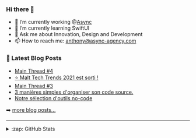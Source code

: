 ### Hi there 👋

<!--
**Akhu/Akhu** is a ✨ _special_ ✨ repository because its `README.md` (this file) appears on your GitHub profile.
-->
- 🔭 I’m currently working @[Async](https://async-agency.com) 
- 🌱 I’m currently learning SwiftUI
- 💬 Ask me about Innovation, Design and Development
- 📫 How to reach me: anthony@async-agency.com 

### 📕 Latest Blog Posts

<!-- BLOG-POST-LIST:START -->
- [Main Thread #4](https://blog.async-agency.com/main-thread-4/)
- [⭐️ Malt Tech Trends 2021 est sorti !](https://blog.async-agency.com/malt-tech-trends-2021-est-sorti/)
- [Main Thread #3](https://blog.async-agency.com/main-thread-3/)
- [3 manières simples d'organiser son code source.](https://blog.async-agency.com/3-manieres-simples-dorganiser-son-code-source/)
- [Notre sélection d'outils no-code](https://blog.async-agency.com/notre-selection-doutils-no-code/)
<!-- BLOG-POST-LIST:END -->

➡️ [more blog posts...](https://blog.async-agency.com)

---

<details>
  <summary>:zap: GitHub Stats</summary>

  <img align="left" alt="Anthony's GitHub Stats" src="https://github-readme-stats.codestackr.vercel.app/api?username=Akhu&show_icons=true&hide_border=true" />

</details>


[website]: https://async-agency.com
[blog]: https://blog.async-agency.com
[twitter]: https://twitter.com/anthokhun
[linkedin]: https://www.linkedin.com/in/anthodacruz/
